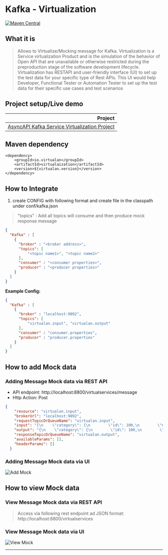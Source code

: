 # Kafka - Virtualization

[![Maven Central](https://img.shields.io/maven-central/v/io.virtualan/virtualization.svg?label=Maven%20Central)](https://search.maven.org/search?q=g:%22io.virtualan%22%20AND%20a:%22virtualization%22)


## What it is
>  Allows to Virtualize/Mocking message for Kafka. Virtualization is a Service virtualization Product and is the simulation of the behavior of Open API that are unavailable or otherwise restricted during the preproduction stage of the software development lifecycle. 
Virtualization has RESTAPI and user-friendly interface (UI) to set up the test data for your specific type of Rest APIs. This UI would help Developer, Functional Tester or Automation Tester to set up the test data for their specific use cases and test scenarios 

## Project setup/Live demo

 |Project|  
 |----------:|
  |[AsyncAPI Kafka Service Virtualization Project](https://github.com/virtualansoftware/AsyncAPI-Kafka-Virtualization)  |

## Maven dependency
```mvn 
<dependency>
	<groupId>io.virtualan</groupId>
	<artifactId>virtualaization</artifactId>
	<version>${virtualan.version}</version>
</dependency>
``` 

## How to Integrate
1. create CONFIG with following format and create file in the classpath under conf/kafka.json   
> "topics" :  Add all topics will consume and then produce mock response message

```JSON
{
  "Kafka" : [
    {
      "broker" : "<broker address>",
      "topics": [
          "<topic name1>", "<topic name2>"
      ],
      "consumer" : "<consumer properties>",
      "producer" : "<producer properties>"
    }
  ]
}
```
**Example Config:**
```JSON
{
  "Kafka" : [
    {
      "broker" : "localhost:9092",
      "topics": [
          "virtualan.input", "virtualan.output"
      ],
      "consumer" : "consumer.properties",
      "producer" : "producer.properties"
    }
  ]
}
```

## How to add Mock data
### Adding Message Mock data via REST API
- API endpoint: http://localhost:8800/virtualservices/message
- Http Action: Post

```JSON
{
    "resource": "virtualan.input",
    "brokerUrl": "localhost:9092",
    "requestTopicOrQueueName": "virtualan.input",
    "input": "{\n    \"category\": {\n        \"id\": 100,\n        \"name\": \"German Shepherd\"\n    },\n    \"id\": 101,\n    \"name\": \"Rocky\",\n    \"photoUrls\": [\n        \"string\"\n    ],\n    \"status\": \"available\",\n    \"tags\": [\n        {\n            \"id\": 101,\n            \"name\": \"brown\"\n        }\n    ]\n}",
    "output": "{\n    \"category\": {\n        \"id\": 100,\n        \"name\": \"German Shepherd\"\n    },\n    \"id\": 101,\n    \"name\": \"Rocky\",\n    \"photoUrls\": [\n        \"string\"\n    ],\n    \"status\": \"available\",\n    \"tags\": [\n        {\n            \"id\": 101,\n            \"name\": \"brown\"\n        }\n    ]\n}",
    "responseTopicOrQueueName": "virtualan.output",
    "availableParams": [],
    "headerParams": []
  }
```

### Adding Message Mock data via UI

![Add Mock](_images/sv/kafka/kafka_add_mock.png)


## How to view Mock data
### View Message Mock data via REST API
> Access via following rest endpoint ad JSON format: http://localhost:8800/virtualservices


### View Message Mock data via UI

![View Mock](_images/sv/kafka/view_mock.png)

----
